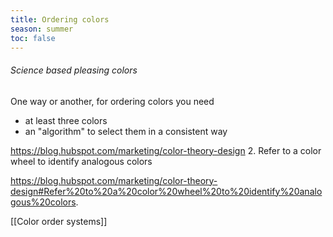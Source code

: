 ```yaml
---
title: Ordering colors
season: summer
toc: false
---
```

###### Science based pleasing colors



One way or another, for ordering colors you need
- at least three colors
- an "algorithm" to select them in a consistent way

https://blog.hubspot.com/marketing/color-theory-design
2. Refer to a color wheel to identify analogous colors

https://blog.hubspot.com/marketing/color-theory-design#Refer%20to%20a%20color%20wheel%20to%20identify%20analogous%20colors.

[[Color order systems]]